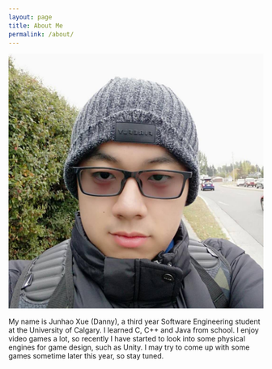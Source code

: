 ```yaml
---
layout: page
title: About Me
permalink: /about/
---
```



![selfie](/assets/me.jpg)

My name is Junhao Xue (Danny), a third year Software Engineering student at the University of Calgary. I learned C, C++ and Java from school. I enjoy video games a lot, so recently I have started to look into some physical engines for game design, such as Unity. I may try to come up with some games sometime later this year, so stay tuned.   
